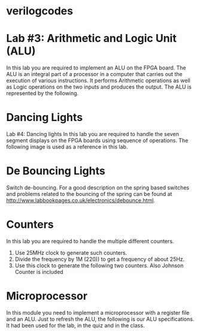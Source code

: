 # verilogcodes

 # Lab #3: Arithmetic and Logic Unit (ALU)
In this lab you are required to implement an ALU on the FPGA board.
The ALU is an integral part of a processor in a computer that carries out the execution of various instructions. It performs Arithmetic operations as well as Logic operations on the two inputs and produces the output. 
The ALU is represented by the following.
 
# Dancing Lights
Lab #4: Dancing lights
In this lab you are required to handle the seven segment displays on the FPGA boards using sequence of operations. The following image is used as a reference in this lab.
                                      
# De Bouncing Lights
Switch de-bouncing. 
For a good description on the spring based switches and problems related to the bouncing of the spring can be found at http://www.labbookpages.co.uk/electronics/debounce.html. 

# Counters
In this lab you are required to handle the multiple different counters.
1.	Use 25MHz clock to generate such counters.
2.	Divide the frequency by 1M (220)) to get a frequency of about 25Hz.
3.	Use this clock to generate the following two counters.
Also Johnson Counter is included

# Microprocessor
In this module you need to implement a microprocessor with a register file and an ALU.
Just to refresh the ALU, the following is our ALU specifications. It had been used for the lab, in the quiz and in the class.



